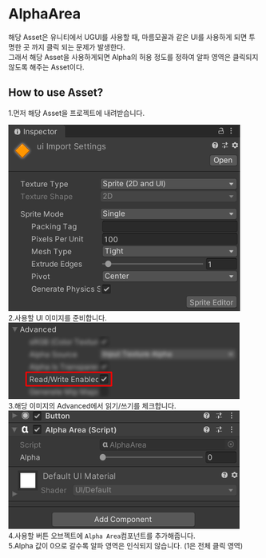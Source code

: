 # AlphaArea

해당 Asset은 유니티에서 UGUI를 사용할 때, 마름모꼴과 같은 UI를 사용하게 되면 투명한 곳 까지 클릭 되는 문제가 발생한다.  
그래서 해당 Asset을 사용하게되면 Alpha의 허용 정도를 정하여 알파 영역은 클릭되지 않도록 해주는 Asset이다.

## How to use Asset?
1.먼저 해당 Asset을 프로젝트에 내려받습니다.

![ex1](Documentation/Image/i1.png)  
2.사용할 UI 이미지를 준비합니다.  
![ex1](image/i2.png)    
3.해당 이미지의 Advanced에서 읽기/쓰기를 체크합니다.  
![ex1](image/i3.png)    
4.사용할 버튼 오브젝트에 `Alpha Area`컴포넌트를 추가해줍니다.  
5.Alpha 값이 0으로 갈수록 알파 영역은 인식되지 않습니다. (1은 전체 클릭 영역)
